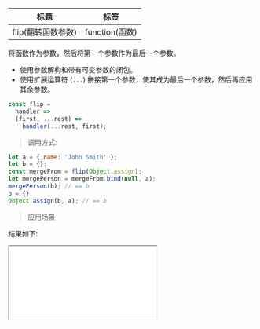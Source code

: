 | 标题               | 标签           |
| ------------------ | -------------- |
| flip(翻转函数参数) | function(函数) |

将函数作为参数，然后将第一个参数作为最后一个参数。

- 使用参数解构和带有可变参数的闭包。
- 使用扩展运算符 (`...`) 拼接第一个参数，使其成为最后一个参数，然后再应用其余参数。

```js
const flip =
  handler =>
  (first, ...rest) =>
    handler(...rest, first);
```

> 调用方式:

```js
let a = { name: 'John Smith' };
let b = {};
const mergeFrom = flip(Object.assign);
let mergePerson = mergeFrom.bind(null, a);
mergePerson(b); // == b
b = {};
Object.assign(b, a); // == b
```

> 应用场景

<div class="code-editor" data-url="codes/javascript/html/flip.html" data-language="html"></div>

结果如下:

<iframe src="codes/javascript/html/flip.html"></iframe>
